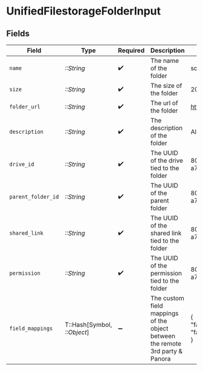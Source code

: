 # UnifiedFilestorageFolderInput


## Fields

| Field                                                                         | Type                                                                          | Required                                                                      | Description                                                                   | Example                                                                       |
| ----------------------------------------------------------------------------- | ----------------------------------------------------------------------------- | ----------------------------------------------------------------------------- | ----------------------------------------------------------------------------- | ----------------------------------------------------------------------------- |
| `name`                                                                        | *::String*                                                                    | :heavy_check_mark:                                                            | The name of the folder                                                        | school                                                                        |
| `size`                                                                        | *::String*                                                                    | :heavy_check_mark:                                                            | The size of the folder                                                        | 2048                                                                          |
| `folder_url`                                                                  | *::String*                                                                    | :heavy_check_mark:                                                            | The url of the folder                                                         | https://example.com/school                                                    |
| `description`                                                                 | *::String*                                                                    | :heavy_check_mark:                                                            | The description of the folder                                                 | All things school related                                                     |
| `drive_id`                                                                    | *::String*                                                                    | :heavy_check_mark:                                                            | The UUID of the drive tied to the folder                                      | 801f9ede-c698-4e66-a7fc-48d19eebaa4f                                          |
| `parent_folder_id`                                                            | *::String*                                                                    | :heavy_check_mark:                                                            | The UUID of the parent folder                                                 | 801f9ede-c698-4e66-a7fc-48d19eebaa4f                                          |
| `shared_link`                                                                 | *::String*                                                                    | :heavy_check_mark:                                                            | The UUID of the shared link tied to the folder                                | 801f9ede-c698-4e66-a7fc-48d19eebaa4f                                          |
| `permission`                                                                  | *::String*                                                                    | :heavy_check_mark:                                                            | The UUID of the permission tied to the folder                                 | 801f9ede-c698-4e66-a7fc-48d19eebaa4f                                          |
| `field_mappings`                                                              | T::Hash[Symbol, *::Object*]                                                   | :heavy_minus_sign:                                                            | The custom field mappings of the object between the remote 3rd party & Panora | {<br/>"fav_dish": "broccoli",<br/>"fav_color": "red"<br/>}                    |